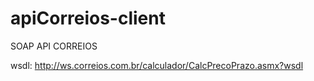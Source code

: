# apiCorreios-client
SOAP API CORREIOS

wsdl: http://ws.correios.com.br/calculador/CalcPrecoPrazo.asmx?wsdl
